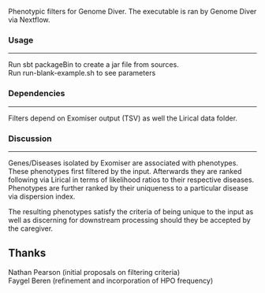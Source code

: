 Phenotypic filters for Genome Diver. 
The executable is ran by Genome Diver via Nextflow. 

### Usage 
- - - 
Run sbt packageBin to create a jar file from sources.  
Run run-blank-example.sh to see parameters 

### Dependencies
- - - 
Filters depend on Exomiser output (TSV) as well the Lirical data folder. 

### Discussion
- - - 
Genes/Diseases isolated by Exomiser are associated with phenotypes. These phenotypes first filtered by the input. Afterwards they are ranked following via Lirical in terms of likelihood ratios to their respective diseases. Phenotypes are further ranked by their uniqueness to a particular disease via dispersion index. 

The resulting phenotypes satisfy the criteria of being unique to the input as well as discerning for downstream processing should they be accepted by the caregiver. 

## Thanks
Nathan Pearson (initial proposals on filtering criteria)  
Faygel Beren (refinement and incorporation of HPO frequency) 
